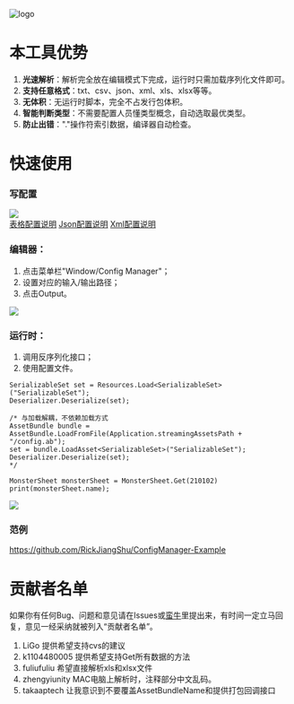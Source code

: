 ![logo](https://raw.githubusercontent.com/RickJiangShu/ConfigManager-Example/master/Poster/Logo.jpg "logo")

# 本工具优势
1. **光速解析**：解析完全放在编辑模式下完成，运行时只需加载序列化文件即可。
2. **支持任意格式**：txt、csv、json、xml、xls、xlsx等等。
3. **无体积**：无运行时脚本，完全不占发行包体积。
4. **智能判断类型**：不需要配置人员懂类型概念，自动选取最优类型。
5. **防止出错**："."操作符索引数据，编译器自动检查。

# 快速使用
### 写配置
![](https://raw.githubusercontent.com/RickJiangShu/ConfigManager-Example/master/Poster/p3.jpg "")<br>
[表格配置说明](https://github.com/RickJiangShu/ConfigManager-Example/blob/master/Doc/Sheet.md "表格配置说明")
[Json配置说明](https://github.com/RickJiangShu/ConfigManager-Example/blob/master/Doc/Json.md "Json配置说明")
[Xml配置说明](https://github.com/RickJiangShu/ConfigManager-Example/blob/master/Doc/Xml.md "Xml配置说明")

### 编辑器：
1. 点击菜单栏"Window/Config Manager"；
2. 设置对应的输入/输出路径；
3. 点击Output。

![](https://raw.githubusercontent.com/RickJiangShu/ConfigManager-Example/master/Poster/p4.jpg "")
<br>
### 运行时：
1. 调用反序列化接口；
2. 使用配置文件。
```
SerializableSet set = Resources.Load<SerializableSet>("SerializableSet");
Deserializer.Deserialize(set);

/* 与加载解耦，不依赖加载方式
AssetBundle bundle = AssetBundle.LoadFromFile(Application.streamingAssetsPath + "/config.ab");
set = bundle.LoadAsset<SerializableSet>("SerializableSet");
Deserializer.Deserialize(set);
*/
        
MonsterSheet monsterSheet = MonsterSheet.Get(210102)
print(monsterSheet.name);
```

![](https://raw.githubusercontent.com/RickJiangShu/ConfigManager-Example/master/Poster/p7.jpg "")

### 范例
https://github.com/RickJiangShu/ConfigManager-Example

# 贡献者名单
如果你有任何Bug、问题和意见请在Issues或[蛮牛](http://www.manew.com/thread-105598-1-1.html "一键读取Txt、Excel等表格配置【源码+原理】")里提出来，有时间一定立马回复，意见一经采纳就被列入“贡献者名单”。
1. LiGo 提供希望支持cvs的建议
2. k1104480005 提供希望支持Get所有数据的方法
3. fuliufuliu 希望直接解析xls和xlsx文件
4. zhengyiunity MAC电脑上解析时，注释部分中文乱码。
5. takaaptech 让我意识到不要覆盖AssetBundleName和提供打包回调接口
